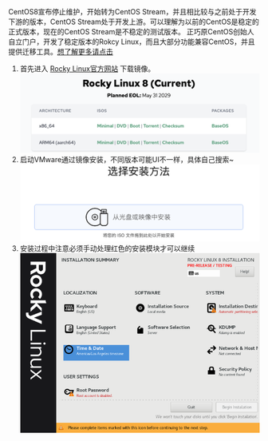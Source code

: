 CentOS8宣布停止维护，开始转为CentOS Stream，并且相比较与之前处于开发下游的版本，CentOS Stream处于开发上游。可以理解为以前的CentOS是稳定的正式版本，现在的CentOS Stream是不稳定的测试版本。
正巧原CentOS创始人自立门户，开发了稳定版本的Rokcy Linux，而且大部分功能兼容CentOS，并且提供迁移工具。[想了解更多请点击](http://www.zhiding.cn/eospa/art/2016/3134473)
1. 首先进入 [Rocky Linux官方网站](https://rockylinux.org/) 下载镜像。
![](https://github.com/kafuu-chino/learning-notes/blob/main/Discovery/Rocky%20Linux/imgs/1.1.png?raw=true)
2. 启动VMware通过镜像安装，不同版本可能UI不一样，具体自己搜索~
![](https://github.com/kafuu-chino/learning-notes/blob/main/Discovery/Rocky%20Linux/imgs/1.2.png?raw=true)
3. 安装过程中注意必须手动处理红色的安装模块才可以继续
![](https://github.com/kafuu-chino/learning-notes/blob/main/Discovery/Rocky%20Linux/imgs/1.3.png?raw=true)